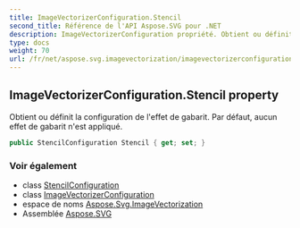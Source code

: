 ```yaml
---
title: ImageVectorizerConfiguration.Stencil
second_title: Référence de l'API Aspose.SVG pour .NET
description: ImageVectorizerConfiguration propriété. Obtient ou définit la configuration de leffet de gabarit. Par défaut aucun effet de gabarit nest appliqué.
type: docs
weight: 70
url: /fr/net/aspose.svg.imagevectorization/imagevectorizerconfiguration/stencil/
---
```

## ImageVectorizerConfiguration.Stencil property

Obtient ou définit la configuration de l'effet de gabarit. Par défaut, aucun effet de gabarit n'est appliqué.

```csharp
public StencilConfiguration Stencil { get; set; }
```

### Voir également

* class [StencilConfiguration](../../stencilconfiguration/)
* class [ImageVectorizerConfiguration](../)
* espace de noms [Aspose.Svg.ImageVectorization](../../imagevectorizerconfiguration/)
* Assemblée [Aspose.SVG](../../../)


